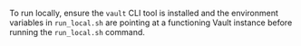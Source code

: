 To run locally, ensure the `vault` CLI tool is installed and the environment variables in `run_local.sh` are pointing at a functioning Vault instance before running the `run_local.sh` command.
